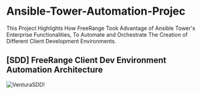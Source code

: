 # Ansible-Tower-Automation-Projec
This Project Highlights How FreeRange Took Advantage of Ansible Tower's Enterprise Functionalities, To Automate and Orchestrate The Creation of Different Client Development Environments.

## [SDD] FreeRange Client Dev Environment Automation Architecture
![VenturaSDD!](https://lucid.app/publicSegments/view/f1470d75-725f-4074-a3a6-17f51cedc346/image.png)
